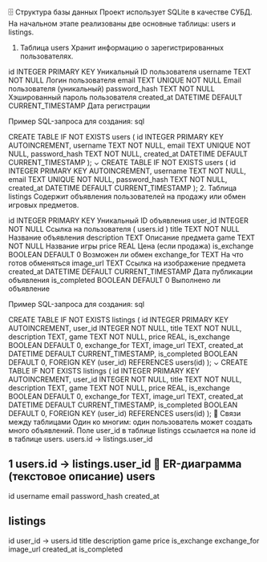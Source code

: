 🗄️ Структура базы данных
Проект использует SQLite в качестве СУБД.
На начальном этапе реализованы две основные таблицы: users и listings.

1. Таблица users
Хранит информацию о зарегистрированных пользователях.

id
INTEGER PRIMARY KEY
Уникальный ID пользователя
username
TEXT NOT NULL
Логин пользователя
email
TEXT UNIQUE NOT NULL
Email пользователя (уникальный)
password_hash
TEXT NOT NULL
Хэшированный пароль пользователя
created_at
DATETIME DEFAULT CURRENT_TIMESTAMP
Дата регистрации

Пример SQL-запроса для создания:
sql


CREATE TABLE IF NOT EXISTS users (
    id INTEGER PRIMARY KEY AUTOINCREMENT,
    username TEXT NOT NULL,
    email TEXT UNIQUE NOT NULL,
    password_hash TEXT NOT NULL,
    created_at DATETIME DEFAULT CURRENT_TIMESTAMP
);
⌄
CREATE TABLE IF NOT EXISTS users (
    id INTEGER PRIMARY KEY AUTOINCREMENT,
    username TEXT NOT NULL,
    email TEXT UNIQUE NOT NULL,
    password_hash TEXT NOT NULL,
    created_at DATETIME DEFAULT CURRENT_TIMESTAMP
);
2. Таблица listings
Содержит объявления пользователей на продажу или обмен игровых предметов.

id
INTEGER PRIMARY KEY
Уникальный ID объявления
user_id
INTEGER NOT NULL
Ссылка на пользователя (
users.id
)
title
TEXT NOT NULL
Название объявления
description
TEXT
Описание предмета
game
TEXT NOT NULL
Название игры
price
REAL
Цена (если продажа)
is_exchange
BOOLEAN DEFAULT 0
Возможен ли обмен
exchange_for
TEXT
На что готов обменяться
image_url
TEXT
Ссылка на изображение предмета
created_at
DATETIME DEFAULT CURRENT_TIMESTAMP
Дата публикации объявления
is_completed
BOOLEAN DEFAULT 0
Выполнено ли объявление

Пример SQL-запроса для создания:
sql


CREATE TABLE IF NOT EXISTS listings (
    id INTEGER PRIMARY KEY AUTOINCREMENT,
    user_id INTEGER NOT NULL,
    title TEXT NOT NULL,
    description TEXT,
    game TEXT NOT NULL,
    price REAL,
    is_exchange BOOLEAN DEFAULT 0,
    exchange_for TEXT,
    image_url TEXT,
    created_at DATETIME DEFAULT CURRENT_TIMESTAMP,
    is_completed BOOLEAN DEFAULT 0,
    FOREIGN KEY (user_id) REFERENCES users(id)
);
⌄
CREATE TABLE IF NOT EXISTS listings (
    id INTEGER PRIMARY KEY AUTOINCREMENT,
    user_id INTEGER NOT NULL,
    title TEXT NOT NULL,
    description TEXT,
    game TEXT NOT NULL,
    price REAL,
    is_exchange BOOLEAN DEFAULT 0,
    exchange_for TEXT,
    image_url TEXT,
    created_at DATETIME DEFAULT CURRENT_TIMESTAMP,
    is_completed BOOLEAN DEFAULT 0,
    FOREIGN KEY (user_id) REFERENCES users(id)
);
🔗 Связи между таблицами
Один ко многим: один пользователь может создать много объявлений.
Поле user_id в таблице listings ссылается на поле id в таблице users.
users.id → listings.user_id

1
users.id → listings.user_id
📐 ER-диаграмма (текстовое описание)
users
-----
id
username
email
password_hash
created_at

listings
--------
id
user_id → users.id
title
description
game
price
is_exchange
exchange_for
image_url
created_at
is_completed